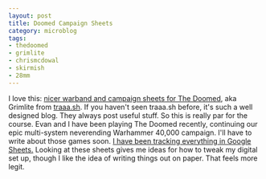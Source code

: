 ```yaml
---
layout: post
title: Doomed Campaign Sheets
category: microblog
tags:
- thedoomed
- grimlite
- chrismcdowal
- skirmish
- 28mm
---
```


I love this: [nicer warband and campaign sheets for The Doomed][1], aka Grimlite from [traaa.sh][2]. If you haven't seen traaa.sh before, it's such a well designed blog. They always post useful stuff. So this is really par for the course. Evan and I have been playing The Doomed recently, continuing our epic multi-system neverending Warhammer 40,000 campaign. I'll have to write about those games soon. [I have been tracking everything in Google Sheets.][3] Looking at these sheets gives me ideas for how to tweak my digital set up, though I like the idea of writing things out on paper. That feels more legit.

[1]: https://www.traaa.sh/the-doomed-sheets
[2]: https://www.traaa.sh
[3]: https://docs.google.com/spreadsheets/d/1du62z_8ZI8yj5rBkRxVBnDG74unNZRBn45MXBUicPvc/edit#gid=0

